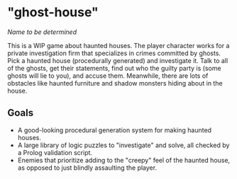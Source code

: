 
# "ghost-house"

*Name to be determined*

This is a WIP game about haunted houses. The player character works
for a private investigation firm that specializes in crimes committed
by ghosts. Pick a haunted house (procedurally generated) and
investigate it. Talk to all of the ghosts, get their statements, find
out who the guilty party is (some ghosts will lie to you), and accuse
them. Meanwhile, there are lots of obstacles like haunted furniture
and shadow monsters hiding about in the house.

## Goals

 * A good-looking procedural generation system for making haunted houses.
 * A large library of logic puzzles to "investigate" and solve, all
   checked by a Prolog validation script.
 * Enemies that prioritize adding to the "creepy" feel of the haunted
   house, as opposed to just blindly assaulting the player.

